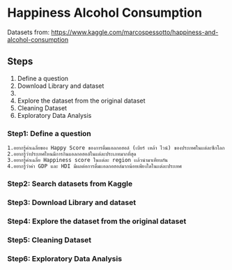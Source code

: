 # Happiness Alcohol Consumption
Datasets from: https://www.kaggle.com/marcospessotto/happiness-and-alcohol-consumption

## Steps
1. Define a question
2. Download Library and dataset
3. 
4. Explore the dataset from the original dataset
5. Cleaning Dataset
6. Exploratory Data Analysis

### Step1: Define a question
```
1.อยากรู้ค่าเฉลี่ยของ Happy Score ของการดื่มแอลกอฮอล์ (เบียร์ เหล้า ไวน์) ของประเทศในเเต่ละซีกโลก
2.อยากรู้ว่าประเทศไหนมีการกินแอลกอฮอล์ในแต่ละประเภทมากที่สุด
3.อยากรู้ค่าเฉลี่ย Happiness score ในเเต่ละ region เเล้วนํามาเทียบกัน
4.อยากรู้ว่าค่า GDP และ HDI มีผลต่อการดื่มเเอลกอฮอล์มากน้อยเพียงใดในเเต่ละประเทศ
```

### Step2: Search datasets from Kaggle

### Step3: Download Library and dataset

### Step4: Explore the dataset from the original dataset

### Step5: Cleaning Dataset

### Step6: Exploratory Data Analysis

